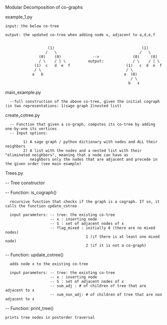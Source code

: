 Modular Decomposition of co-graphs

example_1.py

    input: the below co-tree 
  
    output: the updated co-tree when adding node x, adjacent to a,d,e,f
    

                       (1)                                       (1)
                      /   \                                     /   \
                   (0)    (0)              -->               (0)     (0)
                   / \    / | \          output:             / \    / | \
                 (1)  c   d  e  f                         (1)   c  d  e  f 
                 / \                                      / \
                a   b                                    a  (0)
                                                            / \
                                                           b   x
                                                           

main_example.py

      --full construction of the above co-tree, given the initial cograph (in two representations: 1)sage graph 2)nested list)


create_cotree.py

      -- Function that given a co-graph, computes its co-tree by adding one-by-one its vertices
      -- Input options:
      
            1) A sage graph / python dictionary with nodes and ALL their neighbors
            2) A list with the nodes and a nested list with their "eliminated neighbors", meaning that a node can have as 
               neighbors only the nodes that are adjacent and precede in the given order (see main example)


Trees.py


  -- Tree constructor
  
  
  -- Function: is_cograph() 
  
      recursive function that checks if the graph is a cograph. If so, it calls the function update_cotree 
      
      input parameters: -- tree: the existing co-tree
                        -- x : inserting node
                        -- S : set of adjacent nodes of x
                        -- flag_mixed : initially 0 (there are no mixed nodes)
                                        1 (if there is at least one mixed node)
                                        2 (if it is not a co-graph)
                                        
  -- Function: update_cotree()
  
      adds node x to the existing co-tree 
      
      input parameters: -- tree: the existing co-tree
                        -- x : inserting node
                        -- S : set of adjacent nodes of x
                        -- sum_adj : # of children of tree that are adjacent to x
                        -- sum_non_adj: # of children of tree that are non adjacent to x

-- Function: print_tree()

    prints tree nodes in postorder traversal
